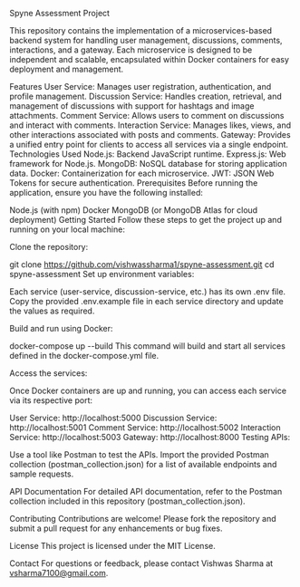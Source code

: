Spyne Assessment Project
 <!-- Replace with your project logo or relevant image -->

This repository contains the implementation of a microservices-based backend system for handling user management, discussions, comments, interactions, and a gateway. Each microservice is designed to be independent and scalable, encapsulated within Docker containers for easy deployment and management.

Features
User Service: Manages user registration, authentication, and profile management.
Discussion Service: Handles creation, retrieval, and management of discussions with support for hashtags and image attachments.
Comment Service: Allows users to comment on discussions and interact with comments.
Interaction Service: Manages likes, views, and other interactions associated with posts and comments.
Gateway: Provides a unified entry point for clients to access all services via a single endpoint.
Technologies Used
Node.js: Backend JavaScript runtime.
Express.js: Web framework for Node.js.
MongoDB: NoSQL database for storing application data.
Docker: Containerization for each microservice.
JWT: JSON Web Tokens for secure authentication.
Prerequisites
Before running the application, ensure you have the following installed:

Node.js (with npm)
Docker
MongoDB (or MongoDB Atlas for cloud deployment)
Getting Started
Follow these steps to get the project up and running on your local machine:

Clone the repository:


git clone https://github.com/vishwassharma1/spyne-assessment.git
cd spyne-assessment
Set up environment variables:

Each service (user-service, discussion-service, etc.) has its own .env file. Copy the provided .env.example file in each service directory and update the values as required.

Build and run using Docker:

docker-compose up --build
This command will build and start all services defined in the docker-compose.yml file.

Access the services:

Once Docker containers are up and running, you can access each service via its respective port:

User Service: http://localhost:5000
Discussion Service: http://localhost:5001
Comment Service: http://localhost:5002
Interaction Service: http://localhost:5003
Gateway: http://localhost:8000
Testing APIs:

Use a tool like Postman to test the APIs. Import the provided Postman collection (postman_collection.json) for a list of available endpoints and sample requests.

API Documentation
For detailed API documentation, refer to the Postman collection included in this repository (postman_collection.json).

Contributing
Contributions are welcome! Please fork the repository and submit a pull request for any enhancements or bug fixes.

License
This project is licensed under the MIT License.

Contact
For questions or feedback, please contact Vishwas Sharma at vsharma7100@gmail.com.


